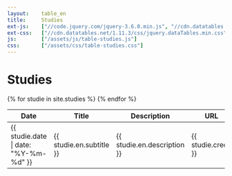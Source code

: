 ```yaml
---
layout:    table_en
title:     Studies
ext-js:    ["//code.jquery.com/jquery-3.6.0.min.js", "//cdn.datatables.net/1.11.3/js/jquery.dataTables.min.js", "//cdn.datatables.net/plug-ins/1.11.3/dataRender/ellipsis.js"]
ext-css:   ["//cdn.datatables.net/1.11.3/css/jquery.dataTables.min.css", "//cdn.datatables.net/responsive/2.2.9/css/responsive.dataTables.min.css"]
js:        ["/assets/js/table-studies.js"]
css:       ["/assets/css/table-studies.css"]
---
```


<h1>Studies</h1>
 
<div class="datatable">
  <table id="studies" class="display responsive" style="width:100%">
    <thead>
      <tr>
        <th>Date</th>
        <th>Title</th>
        <th>Description</th>
        <th>URL</th>
        <th>Group</th>
      </tr>
    </thead>
    <tbody>
    {% for studie in site.studies %}
      <tr>
        <td>{{ studie.date | date: "%Y-%m-%d" }}</td>
        <td>{{ studie.en.subtitle }}</td>
        <td>{{ studie.en.description }}</td>
        <td>{{ studie.credit }}</td>
        <td>{{ studie.group }}</td>
      </tr>
    {% endfor %}
    </tbody>
  </table>
</div>

